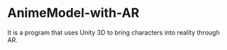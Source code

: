 # AnimeModel-with-AR
It is a program that uses Unity 3D to bring characters into reality through AR.
